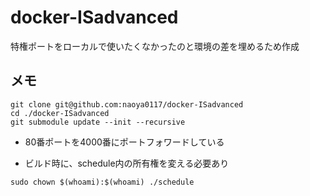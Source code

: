 # docker-ISadvanced
特権ポートをローカルで使いたくなかったのと環境の差を埋めるため作成
## メモ
```
git clone git@github.com:naoya0117/docker-ISadvanced
cd ./docker-ISadvanced
git submodule update --init --recursive
```
- 80番ポートを4000番にポートフォワードしている

- ビルド時に、schedule内の所有権を変える必要あり
```
sudo chown $(whoami):$(whoami) ./schedule
```
